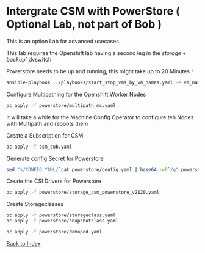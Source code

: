 # Intergrate CSM with PowerStore ( Optional Lab, not part of Bob )
This is an option Lab for advanced usecases.

This lab requires the Openshift lab having a second leg in the *storage + backup`* dvswitch

Powerstore needs to be up and running, this might take up to 20 Minutes !

```bash
ansible-playbook ../playbooks/start_stop_vms_by_vm_names.yaml -e vm_names='powerstore' -e state=start
```

Configure Multipathing for the Openshift Worker Nodes
```bash
oc apply -f powerstore/multipath_mc.yaml
```
It will take a while for the Machine Config Operator to configure teh Nodes with Multipath and reboots them

Create a Subscription for CSM

```bash
oc apply -f csm_sub.yaml
```


Generate config Secret for Powerstore

```bash
sed "s/CONFIG_YAML/`cat powerstore/config.yaml | base64 -w0`/g" powerstore/secret.yaml | oc apply -f -
```
Create the CSI Drivers for Powerstore

```bash
oc apply -f powerstore/storage_csm_powerstore_v2120.yaml
```

Create Storageclasses

```bash
oc apply -f powerstore/storageclass.yaml
oc apply -f powerstore/snapshotclass.yaml
```

```bash
oc apply -f powerstore/demopod.yaml
```


[Back to Index](./index.md#ansible-labs-for-bob-the-builder-2024)
